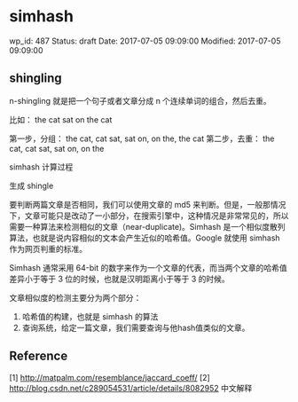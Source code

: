 # simhash

wp_id: 487
Status: draft
Date: 2017-07-05 09:09:00
Modified: 2017-07-05 09:09:00


## shingling

n-shingling 就是把一个句子或者文章分成 n 个连续单词的组合，然后去重。

比如： the cat sat on the cat

第一步，分组： the cat, cat sat, sat on, on the, the cat
第二步，去重： the cat, cat sat, sat on, on the


simhash 计算过程

生成 shingle


要判断两篇文章是否相同，我们可以使用文章的 md5 来判断。但是，一般那情况下，文章可能只是改动了一小部分，在搜索引擎中，这种情况是非常常见的，所以需要一种算法来检测相似的文章（near-duplicate)。Simhash 是一个相似度散列算法，也就是说内容相似的文本会产生近似的哈希值。Google 就使用 simhash 作为网页判重的标准。

Simhash 通常采用 64-bit 的数字来作为一个文章的代表，而当两个文章的哈希值差异小于等于 3 位的时候，也就是汉明距离小于等于 3 的时候。

文章相似度的检测主要分为两个部分：

1. 哈希值的构建，也就是 simhash 的算法
2. 查询系统，给定一篇文章，我们需要查询与他hash值类似的文章。

## Reference

[1] http://matpalm.com/resemblance/jaccard_coeff/
[2] http://blog.csdn.net/c289054531/article/details/8082952  中文解释

